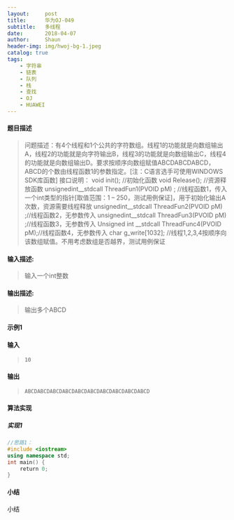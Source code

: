 ```yaml
---
layout:     post
title:      华为OJ-049
subtitle:   多线程
date:       2018-04-07
author:     Shaun
header-img: img/hwoj-bg-1.jpeg
catalog: true
tags:
    - 字符串
    - 链表
    - 队列
    - 栈
    - 查找
    - OJ
    - HUAWEI
---
```



#### 题目描述

> 问题描述：有4个线程和1个公共的字符数组。线程1的功能就是向数组输出A，线程2的功能就是向字符输出B，线程3的功能就是向数组输出C，线程4的功能就是向数组输出D。要求按顺序向数组赋值ABCDABCDABCD，ABCD的个数由线程函数1的参数指定。[注：C语言选手可使用WINDOWS SDK库函数]
> 接口说明：
> void init();  //初始化函数
> void Release(); //资源释放函数
> unsignedint__stdcall ThreadFun1(PVOID pM)  ; //线程函数1，传入一个int类型的指针[取值范围：1 – 250，测试用例保证]，用于初始化输出A次数，资源需要线程释放
> unsignedint__stdcall ThreadFun2(PVOID pM)  ;//线程函数2，无参数传入
> unsignedint__stdcall ThreadFun3(PVOID pM)  ;//线程函数3，无参数传入
> Unsigned int __stdcall ThreadFunc4(PVOID pM);//线程函数4，无参数传入
> char  g_write[1032]; //线程1,2,3,4按顺序向该数组赋值。不用考虑数组是否越界，测试用例保证

#### 输入描述:

> 输入一个int整数

#### 输出描述:

> 输出多个ABCD

#### 示例1

#### 输入

> ```
>10
> ```

#### 输出

> ```
> ABCDABCDABCDABCDABCDABCDABCDABCDABCDABCD
> ```



#### 算法实现



##### 实现1

```C++
//思路1：
#include <iostream>
using namespace std;
int main() {
    return 0;
}
```




#### 小结

小结






